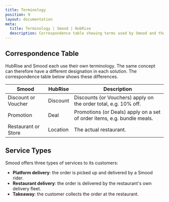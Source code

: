 ```yaml
---
title: Terminology
position: 9
layout: documentation
meta:
  title: Terminology | Smood | HubRise
  description: Correspondence table showing terms used by Smood and those used on HubRise for the same concept. Connect apps and synchronise your data.
---
```


## Correspondence Table

HubRise and Smood each use their own terminology. The same concept can therefore have a different designation in each solution. The correspondence table below shows these differences.

| Smood               | HubRise  | Description                                                             |
| ------------------- | -------- | ----------------------------------------------------------------------- |
| Discount or Voucher | Discount | Discounts (or Vouchers) apply on the order total, e.g. 10% off.         |
| Promotion           | Deal     | Promotions (or Deals) apply on a set of order items, e.g. bundle meals. |
| Restaurant or Store | Location | The actual restaurant.                                                  |

## Service Types

Smood offers three types of services to its customers:

- **Platform delivery**: the order is picked up and delivered by a Smood rider.
- **Restaurant delivery**: the order is delivered by the restaurant's own delivery fleet.
- **Takeaway**: the customer collects the order at the restaurant.
